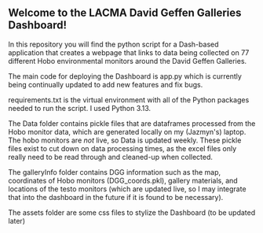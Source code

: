 ## Welcome to the LACMA David Geffen Galleries Dashboard!
In this repository you will find the python script for a Dash-based application that creates a webpage that links to data being collected on 77 different Hobo environmental monitors around the David Geffen Galleries.

The main code for deploying the Dashboard is app.py which is currently being continually updated to add new features and fix bugs. 

requirements.txt is the virtual environment with all of the Python packages needed to run the script. I used Python 3.13.

The Data folder contains pickle files that are dataframes processed from the Hobo monitor data, which are generated locally on my (Jazmyn's) laptop. The hobo monitors are *not* live, so Data is updated weekly. These pickle files exist to cut down on data processing times, as the excel files only really need to be read through and cleaned-up when collected.

The galleryInfo folder contains DGG information such as the map, coordinates of Hobo monitors (DGG_coords.pkl), gallery materials, and locations of the testo monitors (which are updated live, so I may integrate that into the dashboard in the future if it is found to be necessary).

The assets folder are some css files to stylize the Dashboard (to be updated later)
